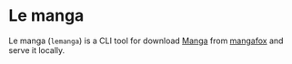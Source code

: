 # Le manga

Le manga (`lemanga`) is a CLI tool for download
[Manga](http://en.wikipedia.org/wiki/Manga) from
[mangafox](http://mangafox.me/) and serve it locally.
